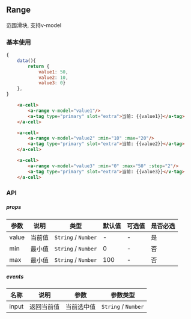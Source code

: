 ## Range
范围滑块, 支持v-model

### 基本使用
``` javascript
{
    data(){
        return {
            value1: 50,
            value2: 10,
            value3: 0}
    },
}
```

``` html
    <a-cell>
        <a-range v-model="value1"/>
        <a-tag type="primary" slot="extra">当前: {{value1}}</a-tag>
    </a-cell>

    <a-cell>
        <a-range v-model="value2" :min="10" :max="20"/>
        <a-tag type="primary" slot="extra">当前: {{value2}}</a-tag>
    </a-cell>

    <a-cell>
        <a-range v-model="value3" :min="0" :max="50" :step="2"/>
        <a-tag type="primary" slot="extra">当前: {{value3}}</v-tag>
    </a-cell>
```

### API

##### props
| 参数 | 说明 | 类型 | 默认值 | 可选值 |是否必选
|-----------|-----------|-----------|-------------|-------------|-------------|
| value | 当前值 | `String` / `Number` | - |-|是|
| min | 最小值 | `String` / `Number` | 0 |-|否|
| max | 最小值 | `String` / `Number` | 100 |-|否|

##### events

| 名称 | 说明 | 参数 | 参数类型|
|-----------|-----------|-----------|-----------|
| input | 返回当前值 |  当前选中值 |`String` / `Number`|